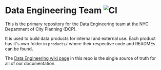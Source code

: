 # Data Engineering Team ![CI](https://github.com/NYCPlanning/data-engineering/actions/workflows/nightly_qa.yml/badge.svg)

This is the primary repository for the Data Engineering team at the NYC Department of City Planning (DCP).

It is used to build data products for internal and external use. Each product has it's own folder in `products/` where their respective code and READMEs can be found.

The [Data Engineering wiki page](https://github.com/NYCPlanning/data-engineering/wiki) in this repo is the single source of truth for all of our documentation.
